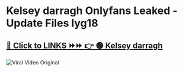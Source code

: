 
 # Kelsey darragh Onlyfans Leaked - Update Files lyg18

## <h2><a href="https://clipsfans.com/Kelsey_darragh&ref=git">🔗 Click to LINKS ⏩⏩ 👉 🟢 Kelsey darragh </a></h2>

<a href="https://clipsfans.com/Kelsey_darragh&ref=git" rel="nofollow" data-target="animated-image.originalLink"><img src="https://i.ibb.co.com/xMMVF88/686577567.gif" alt="Viral Video Original" style="max-width: 100%; display: inline-block;" data-target="animated-image.originalImage"></a>


